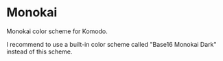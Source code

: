 Monokai
==============

Monokai color scheme for Komodo.

I recommend to use a built-in color scheme called "Base16 Monokai Dark" instead of this scheme.
